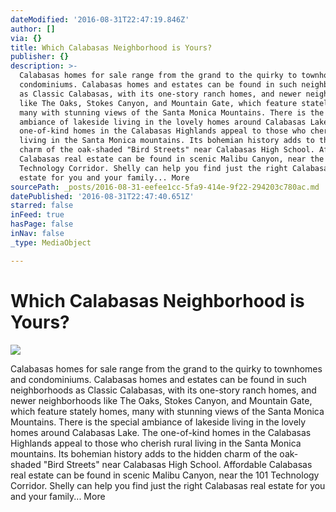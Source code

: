 ```yaml
---
dateModified: '2016-08-31T22:47:19.846Z'
author: []
via: {}
title: Which Calabasas Neighborhood is Yours?
publisher: {}
description: >-
  Calabasas homes for sale range from the grand to the quirky to townhomes and
  condominiums. Calabasas homes and estates can be found in such neighborhoods
  as Classic Calabasas, with its one-story ranch homes, and newer neighborhoods
  like The Oaks, Stokes Canyon, and Mountain Gate, which feature stately homes,
  many with stunning views of the Santa Monica Mountains. There is the special
  ambiance of lakeside living in the lovely homes around Calabasas Lake. The
  one-of-kind homes in the Calabasas Highlands appeal to those who cherish rural
  living in the Santa Monica mountains. Its bohemian history adds to the hidden
  charm of the oak-shaded "Bird Streets" near Calabasas High School. Affordable
  Calabasas real estate can be found in scenic Malibu Canyon, near the 101
  Technology Corridor. Shelly can help you find just the right Calabasas real
  estate for you and your family... More
sourcePath: _posts/2016-08-31-eefee1cc-5fa9-414e-9f22-294203c780ac.md
datePublished: '2016-08-31T22:47:40.651Z'
starred: false
inFeed: true
hasPage: false
inNav: false
_type: MediaObject

---
```

# Which Calabasas Neighborhood is Yours?
![](https://the-grid-user-content.s3-us-west-2.amazonaws.com/cb35722a-ab81-4586-bb02-4b34a2259164.jpg)

Calabasas homes for sale range from the grand to the quirky to townhomes and condominiums. Calabasas homes and estates can be found in such neighborhoods as Classic Calabasas, with its one-story ranch homes, and newer neighborhoods like The Oaks, Stokes Canyon, and Mountain Gate, which feature stately homes, many with stunning views of the Santa Monica Mountains. There is the special ambiance of lakeside living in the lovely homes around Calabasas Lake. The one-of-kind homes in the Calabasas Highlands appeal to those who cherish rural living in the Santa Monica mountains. Its bohemian history adds to the hidden charm of the oak-shaded "Bird Streets" near Calabasas High School. Affordable Calabasas real estate can be found in scenic Malibu Canyon, near the 101 Technology Corridor. Shelly can help you find just the right Calabasas real estate for you and your family... More